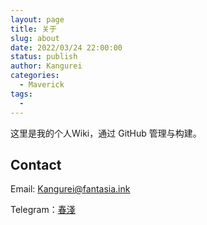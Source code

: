 ```yaml
---
layout: page
title: 关于
slug: about
date: 2022/03/24 22:00:00
status: publish
author: Kangurei
categories: 
  - Maverick
tags: 
  - 
---
```


这里是我的个人Wiki，通过 GitHub 管理与构建。


## Contact

Email: [Kangurei@fantasia.ink](Kangurei@fantasia.ink)

Telegram：[春淺](https://t.me/Kangurei)
